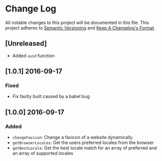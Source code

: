 # Change Log
All notable changes to this project will be documented in this file.
This project adheres to [Semantic Versioning](http://semver.org/) and [Keep A Changelog's Format](http://keepachangelog.com/).

## [Unreleased]
- Added `uuid` function

## [1.0.1] 2016-09-17
### Fixed
- Fix faulty built caused by a babel bug

## [1.0.0] 2016-09-17

### Added

- `changeFavicon`: Change a favicon of a website dynamically.
- `getBrowserLocales`: Get the users preferred locales from the browser
- `getBestLocale`: Get the best locale match for an array of preferred and an array of supported locales
